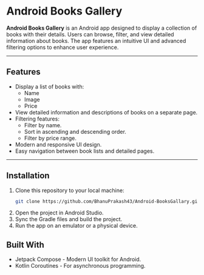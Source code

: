 # Android Books Gallery

**Android Books Gallery** is an Android app designed to display a collection of books with their details. Users can browse, filter, and view detailed information about books. The app features an intuitive UI and advanced filtering options to enhance user experience.

---

## Features

- Display a list of books with:
  - Name
  - Image
  - Price
- View detailed information and descriptions of books on a separate page.
- Filtering features:
  - Filter by name.
  - Sort in ascending and descending order.
  - Filter by price range.
- Modern and responsive UI design.
- Easy navigation between book lists and detailed pages.

---

## Installation

1. Clone this repository to your local machine:
   ```bash
   git clone https://github.com/BhanuPrakash43/Android-BooksGallary.git


2. Open the project in Android Studio.
3. Sync the Gradle files and build the project.
4. Run the app on an emulator or a physical device.

## Built With
- Jetpack Compose - Modern UI toolkit for Android.
- Kotlin Coroutines - For asynchronous programming.
